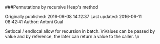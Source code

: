 ###Permutations by recursive Heap's method

Originally published: 2016-06-08 14:12:37
Last updated: 2016-06-11 08:42:41
Author: Antoni Gual

Setlocal / endlocal allow for recursion in batch. \nValues can be passed by value and by reference, the later can return a value to the caller.\n
